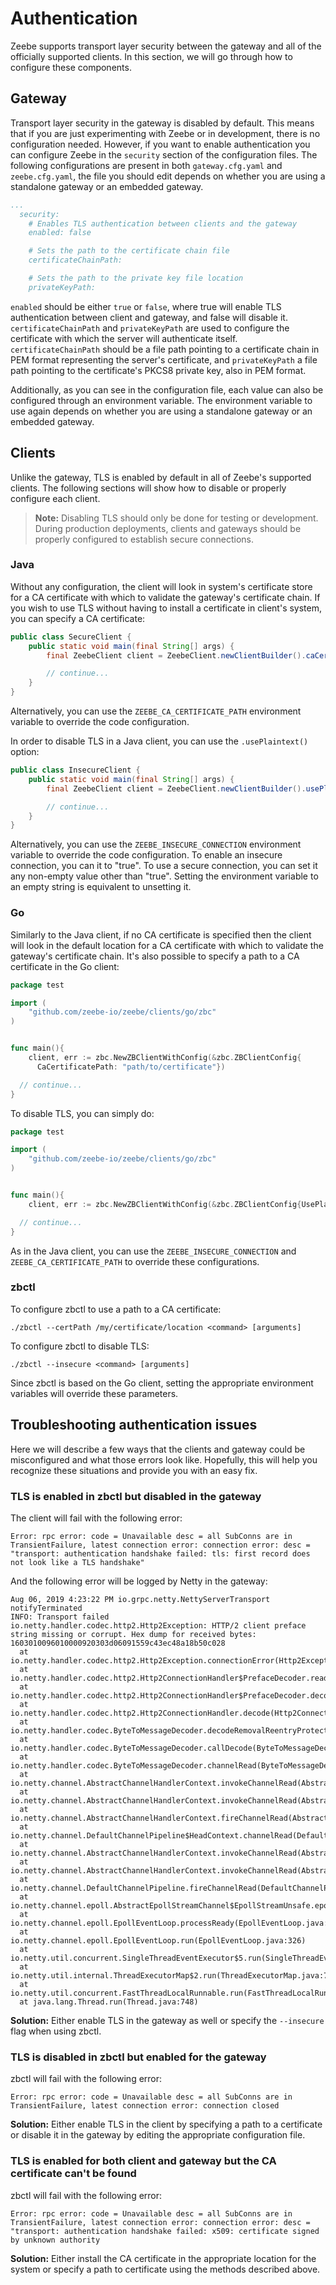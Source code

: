 # Authentication

Zeebe supports transport layer security between the gateway and all of the officially supported clients. In this section, we will go through how to configure these components.

## Gateway

Transport layer security in the gateway is disabled by default. This means that if you are just experimenting with Zeebe or in development, there is no configuration needed. However, if you want to enable authentication you can configure Zeebe in the `security` section of the configuration files. The following configurations are present in both `gateway.cfg.yaml` and `zeebe.cfg.yaml`, the file you should edit depends on whether you are using a standalone gateway or an embedded gateway.  

```yaml
...
  security:
    # Enables TLS authentication between clients and the gateway
    enabled: false

    # Sets the path to the certificate chain file
    certificateChainPath:

    # Sets the path to the private key file location
    privateKeyPath:
```

`enabled` should be either `true` or `false`, where true will enable TLS authentication between client and gateway, and false will disable it. `certificateChainPath` and `privateKeyPath` are used to configure the certificate with which the server will authenticate itself. `certificateChainPath` should be a file path pointing to a certificate chain in PEM format representing the server's certificate, and `privateKeyPath` a file path pointing to the certificate's PKCS8 private key, also in PEM format.

Additionally, as you can see in the configuration file, each value can also be configured through an environment variable. The environment variable to use again depends on whether you are using a standalone gateway or an embedded gateway.

## Clients

Unlike the gateway, TLS is enabled by default in all of Zeebe's supported clients. The following sections will show how to disable or properly configure each client. 

> **Note:** Disabling TLS should only be done for testing or development. During production deployments, clients and gateways should be properly configured to establish secure connections.

### Java

Without any configuration, the client will look in system's certificate store for a CA certificate with which to validate the gateway's certificate chain. If you wish to use TLS without having to install a certificate in client's system, you can specify a CA certificate:


```java
public class SecureClient {
    public static void main(final String[] args) {
        final ZeebeClient client = ZeebeClient.newClientBuilder().caCertificatePath("path/to/certificate").build();

        // continue...  
    }
}
```
Alternatively, you can use the `ZEEBE_CA_CERTIFICATE_PATH` environment variable to override the code configuration.

In order to disable TLS in a Java client, you can use the `.usePlaintext()` option:

```java
public class InsecureClient {
    public static void main(final String[] args) {
        final ZeebeClient client = ZeebeClient.newClientBuilder().usePlaintext().build();

        // continue...  
    }
}
```

Alternatively, you can use the `ZEEBE_INSECURE_CONNECTION` environment variable to override the code configuration. To enable an insecure connection, you can it to "true". To use a secure connection, you can set it any non-empty value other than "true". Setting the environment variable to an empty string is equivalent to unsetting it.

### Go

Similarly to the Java client, if no CA certificate is specified then the client will look in the default location for a CA certificate with which to validate the gateway's certificate chain. It's also possible to specify a path to a CA certificate in the Go client:

```go
package test

import (
	"github.com/zeebe-io/zeebe/clients/go/zbc"
)


func main(){
	client, err := zbc.NewZBClientWithConfig(&zbc.ZBClientConfig{
      CaCertificatePath: "path/to/certificate"})

  // continue...
}
```
To disable TLS, you can simply do:

```go
package test

import (
	"github.com/zeebe-io/zeebe/clients/go/zbc"
)


func main(){
	client, err := zbc.NewZBClientWithConfig(&zbc.ZBClientConfig{UsePlaintextConnection: true})		  

  // continue...
}
```

As in the Java client, you can use the `ZEEBE_INSECURE_CONNECTION` and `ZEEBE_CA_CERTIFICATE_PATH` to override these configurations.

### zbctl

To configure zbctl to use a path to a CA certificate:

```
./zbctl --certPath /my/certificate/location <command> [arguments]
```

To configure zbctl to disable TLS:

```
./zbctl --insecure <command> [arguments]
```

Since zbctl is based on the Go client, setting the appropriate environment variables will override these parameters.

## Troubleshooting authentication issues

Here we will describe a few ways that the clients and gateway could be misconfigured and what those errors look like. Hopefully, this will help you recognize these situations and provide you with an easy fix.

### TLS is enabled in zbctl but disabled in the gateway

The client will fail with the following error:

```
Error: rpc error: code = Unavailable desc = all SubConns are in TransientFailure, latest connection error: connection error: desc = "transport: authentication handshake failed: tls: first record does not look like a TLS handshake"
```

And the following error will be logged by Netty in the gateway:

```
Aug 06, 2019 4:23:22 PM io.grpc.netty.NettyServerTransport notifyTerminated
INFO: Transport failed
io.netty.handler.codec.http2.Http2Exception: HTTP/2 client preface string missing or corrupt. Hex dump for received bytes: 1603010096010000920303d06091559c43ec48a18b50c028
  at io.netty.handler.codec.http2.Http2Exception.connectionError(Http2Exception.java:103)
  at io.netty.handler.codec.http2.Http2ConnectionHandler$PrefaceDecoder.readClientPrefaceString(Http2ConnectionHandler.java:306)
  at io.netty.handler.codec.http2.Http2ConnectionHandler$PrefaceDecoder.decode(Http2ConnectionHandler.java:239)
  at io.netty.handler.codec.http2.Http2ConnectionHandler.decode(Http2ConnectionHandler.java:438)
  at io.netty.handler.codec.ByteToMessageDecoder.decodeRemovalReentryProtection(ByteToMessageDecoder.java:505)
  at io.netty.handler.codec.ByteToMessageDecoder.callDecode(ByteToMessageDecoder.java:444)
  at io.netty.handler.codec.ByteToMessageDecoder.channelRead(ByteToMessageDecoder.java:283)
  at io.netty.channel.AbstractChannelHandlerContext.invokeChannelRead(AbstractChannelHandlerContext.java:374)
  at io.netty.channel.AbstractChannelHandlerContext.invokeChannelRead(AbstractChannelHandlerContext.java:360)
  at io.netty.channel.AbstractChannelHandlerContext.fireChannelRead(AbstractChannelHandlerContext.java:352)
  at io.netty.channel.DefaultChannelPipeline$HeadContext.channelRead(DefaultChannelPipeline.java:1421)
  at io.netty.channel.AbstractChannelHandlerContext.invokeChannelRead(AbstractChannelHandlerContext.java:374)
  at io.netty.channel.AbstractChannelHandlerContext.invokeChannelRead(AbstractChannelHandlerContext.java:360)
  at io.netty.channel.DefaultChannelPipeline.fireChannelRead(DefaultChannelPipeline.java:930)
  at io.netty.channel.epoll.AbstractEpollStreamChannel$EpollStreamUnsafe.epollInReady(AbstractEpollStreamChannel.java:794)
  at io.netty.channel.epoll.EpollEventLoop.processReady(EpollEventLoop.java:424)
  at io.netty.channel.epoll.EpollEventLoop.run(EpollEventLoop.java:326)
  at io.netty.util.concurrent.SingleThreadEventExecutor$5.run(SingleThreadEventExecutor.java:918)
  at io.netty.util.internal.ThreadExecutorMap$2.run(ThreadExecutorMap.java:74)
  at io.netty.util.concurrent.FastThreadLocalRunnable.run(FastThreadLocalRunnable.java:30)
  at java.lang.Thread.run(Thread.java:748)
```

__Solution:__ Either enable TLS in the gateway as well or specify the `--insecure` flag when using zbctl.


### TLS is disabled in zbctl but enabled for the gateway

zbctl will fail with the following error:
```
Error: rpc error: code = Unavailable desc = all SubConns are in TransientFailure, latest connection error: connection closed
```

__Solution:__ Either enable TLS in the client by specifying a path to a certificate or disable it in the gateway by editing the appropriate configuration file.

### TLS is enabled for both client and gateway but the CA certificate can't be found

zbctl will fail with the following error:

```
Error: rpc error: code = Unavailable desc = all SubConns are in TransientFailure, latest connection error: connection error: desc = "transport: authentication handshake failed: x509: certificate signed by unknown authority
```

__Solution:__ Either install the CA certificate in the appropriate location for the system or specify a path to certificate using the methods described above.
